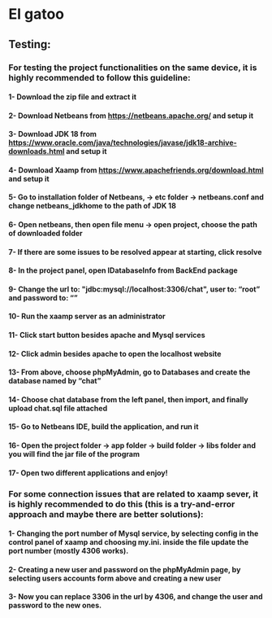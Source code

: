 # El gatoo
## Testing:
### For testing the project functionalities on the same device, it is highly recommended to follow this guideline:
#### 1-	Download the zip file and extract it
#### 2-	Download Netbeans from https://netbeans.apache.org/ and setup it
#### 3-	Download JDK 18 from https://www.oracle.com/java/technologies/javase/jdk18-archive-downloads.html and setup it
#### 4-	Download Xaamp from https://www.apachefriends.org/download.html and setup it
#### 5-	Go to installation folder of Netbeans, -> etc folder -> netbeans.conf and change netbeans_jdkhome to the path of JDK 18
#### 6-	Open netbeans, then open file menu -> open project, choose the path of downloaded folder
#### 7-	If there are some issues to be resolved appear at starting, click resolve
#### 8-	In the project panel, open IDatabaseInfo from BackEnd package
#### 9-	Change the url to: "jdbc:mysql://localhost:3306/chat",  user to: “root” and password to: “”
#### 10-	Run the xaamp server as an administrator
#### 11-	Click start button besides apache and Mysql services
#### 12-	Click admin besides apache to open the localhost website
#### 13-	From above, choose phpMyAdmin, go to Databases and create the database named by “chat”
#### 14-	Choose chat database from the left panel, then import, and finally upload chat.sql file attached 
#### 15-	Go to Netbeans IDE, build the application, and run it
#### 16-	Open the project folder -> app folder -> build folder -> libs folder and you will find the jar file of the program
#### 17-	Open two different applications and enjoy!
### For some connection issues that are related to xaamp sever, it is highly recommended to do this (this is a try-and-error approach and maybe there are better solutions):
#### 1-	Changing the port number of Mysql service, by selecting config in the control panel of xaamp and choosing my.ini. inside the file update the port number (mostly 4306 works).
#### 2-	Creating a new user and password on the phpMyAdmin page, by selecting users accounts form above and creating a new user
#### 3-	Now you can replace 3306 in the url by 4306, and change the user and password to the new ones.
